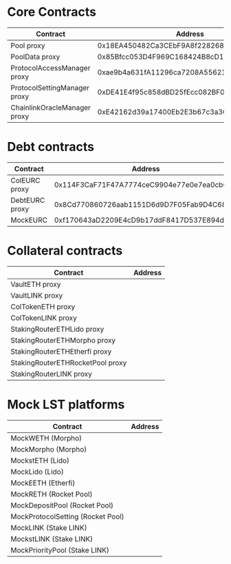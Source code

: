 # Core Contracts

| Contract                     | Address                                    |
| ---------------------------- | ------------------------------------------ |
| Pool proxy                   | 0x18EA450482Ca3CEbF9A8f2282685A907777bBD92 |
| PoolData proxy               | 0x85Bfcc053D4F969C168424B8cD16Fb426f565866 |
| ProtocolAccessManager proxy  | 0xae9b4a631fA11296ca7208A55621D7Ef162eC772 |
| ProtocolSettingManager proxy | 0xDE41E4f95c858dBD25fEcc082BF05d787C1d2c7D |
| ChainlinkOracleManager proxy | 0xE42162d39a17400Eb2E3b67c3a3CD8d9d12a7154 |

# Debt contracts

| Contract       | Address                                    |
| -------------- | ------------------------------------------ |
| ColEURC proxy  | 0x114F3CaF71F47A7774ceC9904e77e0e7ea0cb011 |
| DebtEURC proxy | 0x8Cd770860726aab1151D6d9D7F05Fab9D4C68Ef4 |
| MockEURC       | 0xf170643aD2209E4cD9b17ddF8417D537E894d3e9 |

# Collateral contracts

| Contract                         | Address |
| -------------------------------- | ------- |
| VaultETH proxy                   |         |
| VaultLINK proxy                  |         |
| ColTokenETH proxy                |         |
| ColTokenLINK proxy               |         |
| StakingRouterETHLido proxy       |         |
| StakingRouterETHMorpho proxy     |         |
| StakingRouterETHEtherfi proxy    |         |
| StakingRouterETHRocketPool proxy |         |
| StakingRouterLINK proxy          |         |

# Mock LST platforms

| Contract                          | Address |
| --------------------------------- | ------- |
| MockWETH (Morpho)                 |         |
| MockMorpho (Morpho)               |         |
| MockstETH (Lido)                  |         |
| MockLido (Lido)                   |         |
| MockEETH (Etherfi)                |         |
| MockRETH (Rocket Pool)            |         |
| MockDepositPool (Rocket Pool)     |         |
| MockProtocolSetting (Rocket Pool) |         |
| MockLINK (Stake LINK)             |         |
| MockstLINK (Stake LINK)           |         |
| MockPriorityPool (Stake LINK)     |         |
